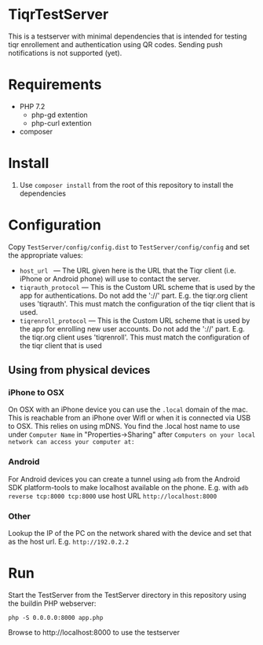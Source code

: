 # TiqrTestServer

This is a testserver with minimal dependencies that is intended for testing tiqr 
enrollement and authentication using QR codes. Sending push notifications is not
supported (yet).

# Requirements

* PHP 7.2
   * php-gd extention
   * php-curl extention
* composer

# Install
1. Use `composer install` from the root of this repository to install the dependencies

# Configuration
Copy `TestServer/config/config.dist` to `TestServer/config/config` and set the appropriate values:
* `host_url ` — The URL given here is the URL that the Tiqr client (i.e. iPhone or Android phone) will
use to contact the server.
* `tiqrauth_protocol` — This is the Custom URL scheme that is used by the app for authentications.
  Do not add the '://' part. E.g. the tiqr.org client uses 'tiqrauth'. This must match the configuration of 
  the tiqr client that is used.
* `tiqrenroll_protocol` — This is the Custom URL scheme that is used by the app for enrolling new user accounts.
  Do not add the '://' part. E.g. the tiqr.org client uses 'tiqrenroll'. This must match the configuration of
  the tiqr client that is used

## Using from physical devices
### iPhone to OSX
On OSX with an iPhone device you can use the `.local` domain of the mac. This is reachable 
from an iPhone over WifI or when it is connected via USB to OSX. This relies on using mDNS. 
You find the .local host name to use under `Computer Name` in "Properties->Sharing" after 
`Computers on your local network can access your computer at:`

### Android
For Android devices you can create a tunnel using `adb` from the Android SDK platform-tools to make 
localhost available on the phone.
E.g. with `adb reverse tcp:8000 tcp:8000` use host URL `http://localhost:8000` 

### Other
Lookup the IP of the PC on the network shared with the device and set that as the host
url. E.g. `http://192.0.2.2`

# Run
Start the TestServer from the TestServer directory in this repository using the buildin 
PHP webserver:
```
php -S 0.0.0.0:8000 app.php
```
Browse to http://localhost:8000 to use the testserver
